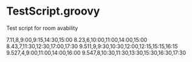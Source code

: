 # TestScript.groovy
Test script for room avability

7.11,8,9:00,9:15,14:30,15:00
8.23,6,10:00,11:00,14:00,15:00
8.43,7,11:30,12:30,17:00,17:30
9.511,9,9:30,10:30,12:00,12:15,15:15,16:15
9.527,4,9:00,11:00,14:00,16:00
9.547,8,10:30,11:30,13:30,15:30,16:30,17:30
